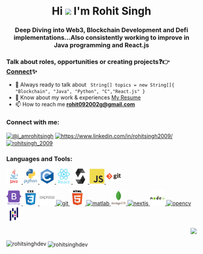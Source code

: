 <h1 align="center">Hi <img src="https://raw.githubusercontent.com/iampavangandhi/iampavangandhi/master/gifs/Hi.gif" width="30px"> I'm Rohit Singh</h1>
<h3 align="center">Deep Diving into Web3, Blockchain Development and Defi implementations...Also consistently working to improve in Java programming and React.js</h3>


### Talk about roles, opportunities or creating projects:question::point_right:[Connect](#Connect):sparkles: 
- 💬 Always ready to talk about ``` String[] topics = new String[]{ "Blockchain", "Java", "Python", "C","React.js" }```
- 📄 Know about my work & experiences [My Resume](https://drive.google.com/file/d/1ukG9Zwl7pcFSJv_goHclol2rUHK_LASC/view?usp=sharing)
- 📫 How to reach me **rohit092002g@gmail.com** 

<div display="flex">
 <div flex="1" max-width="150" align="left">
 <h3 id="Connect" align="left">Connect with me:</h3> 
<p align="left">
<a href="https://twitter.com/@i_amrohitsingh" target="blank"><img align="center" src="https://raw.githubusercontent.com/rahuldkjain/github-profile-readme-generator/master/src/images/icons/Social/twitter.svg" alt="@i_amrohitsingh" height="30" width="40" /></a>
<a href="https://linkedin.com/in/https://www.linkedin.com/in/rohitsingh2009/" target="blank"><img align="center" src="https://raw.githubusercontent.com/rahuldkjain/github-profile-readme-generator/master/src/images/icons/Social/linked-in-alt.svg" alt="https://www.linkedin.com/in/rohitsingh2009/" height="30" width="40" /></a>
<a href="https://instagram.com/rohitsingh_2009" target="blank"><img align="center" src="https://raw.githubusercontent.com/rahuldkjain/github-profile-readme-generator/master/src/images/icons/Social/instagram.svg" alt="rohitsingh_2009" height="30" width="40" /></a>
</p>
 </div>

 
 <div flex="1" max-width="150" align="left">
 <h3 align="left">Languages and Tools:</h3>
<p align="left"> 
 <a href="https://docs.oracle.com/en/java/" target="_blank" rel="noreferrer"> <img src="https://github.com/devicons/devicon/blob/master/icons/java/java-original-wordmark.svg" alt="aws" width="40" height="40"/> </a> <a href="https://docs.python.org/3/" target="_blank" rel="noreferrer"> <img src="https://github.com/devicons/devicon/blob/master/icons/python/python-original-wordmark.svg" alt="python" width="40" height="40"/> </a><a href="https://www.cprogramming.com/" target="_blank" rel="noreferrer"> <img src="https://raw.githubusercontent.com/devicons/devicon/master/icons/c/c-original.svg" alt="c" width="40" height="40"/> </a> <a href="https://reactjs.org/" target="_blank" rel="noreferrer"> <img src="https://raw.githubusercontent.com/devicons/devicon/master/icons/react/react-original-wordmark.svg" alt="react" width="40" height="40"/> </a> <a href="https://docs.soliditylang.org/en/v0.8.15/" target="_blank" rel="noreferrer"> <img src="https://github.com/devicons/devicon/blob/master/icons/solidity/solidity-original.svg" alt="solidity" width="40" height="40"/> </a> <a href="https://developer.mozilla.org/en-US/docs/Web/JavaScript" target="_blank" rel="noreferrer"> <img src="https://raw.githubusercontent.com/devicons/devicon/master/icons/javascript/javascript-original.svg" alt="javascript" width="40" height="40"/> </a> <a href="https://git-scm.com/doc" target="_blank" rel="noreferrer"> <img src="https://github.com/devicons/devicon/blob/master/icons/git/git-original-wordmark.svg" alt="javascript" width="40" height="40"/> </a>
  
 <a href="https://getbootstrap.com" target="_blank" rel="noreferrer"> <img src="https://raw.githubusercontent.com/devicons/devicon/master/icons/bootstrap/bootstrap-plain-wordmark.svg" alt="bootstrap" width="40" height="40"/> </a>  <a href="https://www.w3schools.com/css/" target="_blank" rel="noreferrer"> <img src="https://raw.githubusercontent.com/devicons/devicon/master/icons/css3/css3-original-wordmark.svg" alt="css3" width="40" height="40"/> </a> <a href="https://expressjs.com" target="_blank" rel="noreferrer"> <img src="https://raw.githubusercontent.com/devicons/devicon/master/icons/express/express-original-wordmark.svg" alt="express" width="40" height="40"/> </a> <a href="https://git-scm.com/" target="_blank" rel="noreferrer"> <img src="https://www.vectorlogo.zone/logos/git-scm/git-scm-icon.svg" alt="git" width="40" height="40"/> </a> <a href="https://www.w3.org/html/" target="_blank" rel="noreferrer"> <img src="https://raw.githubusercontent.com/devicons/devicon/master/icons/html5/html5-original-wordmark.svg" alt="html5" width="40" height="40"/> </a>  <a href="https://www.mathworks.com/" target="_blank" rel="noreferrer"> <img src="https://upload.wikimedia.org/wikipedia/commons/2/21/Matlab_Logo.png" alt="matlab" width="40" height="40"/> </a> <a href="https://www.mongodb.com/" target="_blank" rel="noreferrer"> <img src="https://raw.githubusercontent.com/devicons/devicon/master/icons/mongodb/mongodb-original-wordmark.svg" alt="mongodb" width="40" height="40"/> </a> <a href="https://nextjs.org/" target="_blank" rel="noreferrer"> <img src="https://cdn.worldvectorlogo.com/logos/nextjs-2.svg" alt="nextjs" width="40" height="40"/> </a> <a href="https://nodejs.org" target="_blank" rel="noreferrer"> <img src="https://raw.githubusercontent.com/devicons/devicon/master/icons/nodejs/nodejs-original-wordmark.svg" alt="nodejs" width="40" height="40"/> </a> <a href="https://opencv.org/" target="_blank" rel="noreferrer"> <img src="https://www.vectorlogo.zone/logos/opencv/opencv-icon.svg" alt="opencv" width="40" height="40"/> </a> <a href="https://pandas.pydata.org/" target="_blank" rel="noreferrer"> <img src="https://raw.githubusercontent.com/devicons/devicon/2ae2a900d2f041da66e950e4d48052658d850630/icons/pandas/pandas-original.svg" alt="pandas" width="40" height="40"/> </a><p width="150" heigth="100" align="right" margin="0" padding="0"><img src="https://user-images.githubusercontent.com/77334757/181923648-b8218db4-6e94-45dd-9313-a6fe5ba1d3a8.gif"/></p> </p> 
 </div>
<!--   <div flex="1" width="150" heigth="100">
  
 </div> -->
 </div>

<p><img align="left" src="https://github-readme-stats.vercel.app/api/top-langs?username=rohitsinghdev&show_icons=true&locale=en&layout=compact" alt="rohitsinghdev" /></p>

<p>&nbsp;<img align="center" src="https://github-readme-stats.vercel.app/api?username=rohitsinghdev&show_icons=true&locale=en" alt="rohitsinghdev" /></p>
 
 
 



